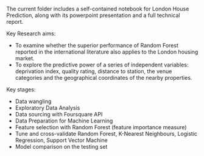 The current folder includes a self-contained notebook for London House Prediction, along with its powerpoint presentation and a full technical report.

Key Research aims:
- To examine whether the superior performance of Random Forest reported in the international literature also applies to the London housing market.
- To explore the predictive power of a series of independent variables: deprivation index, quality rating, distance to station, the venue categories and the geographical coordinates of the nearby properties.

Key stages:
- Data wangling
- Exploratory Data Analysis
- Data sourcing with Foursquare API
- Data Preparation for Machine Learning
- Feature selection with Random Forest (feature importance measure)
- Tune and cross-validate Random Forest, K-Nearest Neighbours, Logistic Regression, Support Vector Machine
- Model comparison on the testing set
